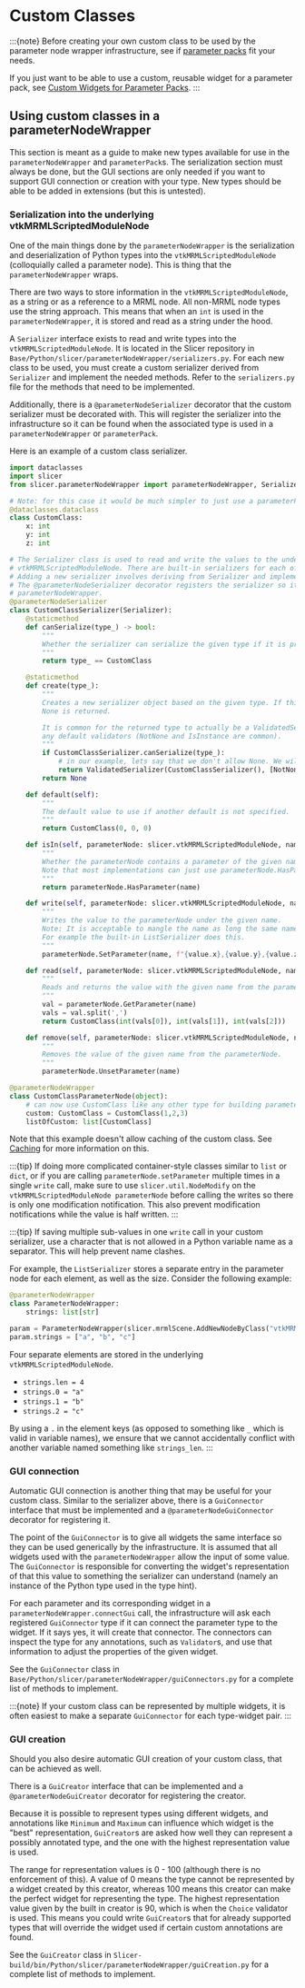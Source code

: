 # Custom Classes

:::{note}
Before creating your own custom class to be used by the parameter node wrapper infrastructure, see if [parameter packs](../supported_types.md#parameter-packs) fit your needs.

If you just want to be able to use a custom, reusable widget for a parameter pack, see [Custom Widgets for Parameter Packs](./custom_widgets_for_parameter_packs.md).
:::

## Using custom classes in a parameterNodeWrapper

This section is meant as a guide to make new types available for use in the `parameterNodeWrapper` and `parameterPack`s. The serialization section must always be done, but the GUI sections are only needed if you want to support GUI connection or creation with your type. New types should be able to be added in extensions (but this is untested).

### Serialization into the underlying vtkMRMLScriptedModuleNode

One of the main things done by the `parameterNodeWrapper` is the serialization and deserialization of Python types into the `vtkMRMLScriptedModuleNode` (colloquially called a parameter node). This is thing that the `parameterNodeWrapper` wraps.

There are two ways to store information in the `vtkMRMLScriptedModuleNode`, as a string or as a reference to a MRML node. All non-MRML node types use the string approach. This means that when an `int` is used in the `parameterNodeWrapper`, it is stored and read as a string under the hood.

A `Serializer` interface exists to read and write types into the `vtkMRMLScriptedModuleNode`. It is located in the Slicer repository in `Base/Python/slicer/parameterNodeWrapper/serializers.py`. For each new class to be used, you must create a custom serializer derived from `Serializer` and implement the needed methods. Refer to the `serializers.py` file for the methods that need to be implemented.

Additionally, there is a `@parameterNodeSerializer` decorator that the custom serializer must be decorated with. This will register the serializer into the infrastructure so it can be found when the associated type is used in a `parameterNodeWrapper` or `parameterPack`.

Here is an example of a custom class serializer.

```py
import dataclasses
import slicer
from slicer.parameterNodeWrapper import parameterNodeWrapper, Serializer, ValidatedSerializer

# Note: for this case it would be much simpler to just use a parameterPack.
@dataclasses.dataclass
class CustomClass:
    x: int
    y: int
    z: int

# The Serializer class is used to read and write the values to the underlying 
# vtkMRMLScriptedModuleNode. There are built-in serializers for each of the support built-in types.
# Adding a new serializer involves deriving from Serializer and implementing the following methods.
# The @parameterNodeSerializer decorator registers the serializer so it can be found by a
# parameterNodeWrapper.
@parameterNodeSerializer
class CustomClassSerializer(Serializer):
    @staticmethod
    def canSerialize(type_) -> bool:
        """
        Whether the serializer can serialize the given type if it is properly instantiated.
        """
        return type_ == CustomClass

    @staticmethod
    def create(type_):
        """
        Creates a new serializer object based on the given type. If this class does not support the given type,
        None is returned.

        It is common for the returned type to actually be a ValidatedSerializer wrapping this serializer that implements
        any default validators (NotNone and IsInstance are common).
        """
        if CustomClassSerializer.canSerialize(type_):
            # in our example, lets say that we don't allow None. We will use NotNone() to enforce this
            return ValidatedSerializer(CustomClassSerializer(), [NotNone(), IsInstance(CustomClass)])
        return None

    def default(self):
        """
        The default value to use if another default is not specified.
        """
        return CustomClass(0, 0, 0)

    def isIn(self, parameterNode: slicer.vtkMRMLScriptedModuleNode, name: str) -> bool:
        """
        Whether the parameterNode contains a parameter of the given name.
        Note that most implementations can just use parameterNode.HasParameter(name).
        """
        return parameterNode.HasParameter(name)

    def write(self, parameterNode: slicer.vtkMRMLScriptedModuleNode, name: str, value) -> None:
        """
        Writes the value to the parameterNode under the given name.
        Note: It is acceptable to mangle the name as long the same name can be used for reading.
        For example the built-in ListSerializer does this.
        """
        parameterNode.SetParameter(name, f"{value.x},{value.y},{value.z}")

    def read(self, parameterNode: slicer.vtkMRMLScriptedModuleNode, name: str):
        """
        Reads and returns the value with the given name from the parameterNode.
        """
        val = parameterNode.GetParameter(name)
        vals = val.split(',')
        return CustomClass(int(vals[0]), int(vals[1]), int(vals[2]))

    def remove(self, parameterNode: slicer.vtkMRMLScriptedModuleNode, name: str) -> None:
        """
        Removes the value of the given name from the parameterNode.
        """
        parameterNode.UnsetParameter(name)

@parameterNodeWrapper
class CustomClassParameterNode(object):
    # can now use CustomClass like any other type for building parameterNodeWrappers
    custom: CustomClass = CustomClass(1,2,3)
    listOfCustom: list[CustomClass]
```

Note that this example doesn't allow caching of the custom class. See [Caching](./caching.md) for more information on this.

:::{tip}
If doing more complicated container-style classes similar to `list` or `dict`, or if you are calling `parameterNode.setParameter` multiple times in a single `write` call, make sure to use `slicer.util.NodeModify` on the `vtkMRMLScriptedModuleNode parameterNode` before calling the writes so there is only one modification notification. This also prevent modification notifications while the value is half written.
:::

:::{tip}
If saving multiple sub-values in one `write` call in your custom serializer, use a character that is not allowed in a Python variable name as a separator. This will help prevent name clashes.

For example, the `ListSerializer` stores a separate entry in the parameter node for each element, as well as the size. Consider the following example:

```py
@parameterNodeWrapper
class ParameterNodeWrapper:
    strings: list[str]

param = ParameterNodeWrapper(slicer.mrmlScene.AddNewNodeByClass("vtkMRMLScriptedModuleNode"))
param.strings = ["a", "b", "c"]
```

Four separate elements are stored in the underlying `vtkMRMLScriptedModuleNode`.
- `strings.len = 4`
- `strings.0 = "a"`
- `strings.1 = "b"`
- `strings.2 = "c"`

By using a `.` in the element keys (as opposed to something like `_` which is valid in variable names), we ensure that we cannot accidentally conflict with another variable named something like `strings_len`.
:::

### GUI connection

Automatic GUI connection is another thing that may be useful for your custom class. Similar to the serializer above, there is a `GuiConnector` interface that must be implemented and a `@parameterNodeGuiConnector` decorator for registering it.

The point of the `GuiConnector` is to give all widgets the same interface so they can be used generically by the infrastructure. It is assumed that all widgets used with the `parameterNodeWrapper` allow the input of some value. The `GuiConnector` is responsible for converting the widget's representation of that this value to something the serializer can understand (namely an instance of the Python type used in the type hint).

For each parameter and its corresponding widget in a `parameterNodeWrapper.connectGui` call, the infrastructure will ask each registered `GuiConnector` type if it can connect the parameter type to the widget. If it says yes, it will create that connector. The connectors can inspect the type for any annotations, such as `Validator`s, and use that information to adjust the properties of the given widget.

See the `GuiConnector` class in `Base/Python/slicer/parameterNodeWrapper/guiConnectors.py` for a complete list of methods to implement.

:::{note}
If your custom class can be represented by multiple widgets, it is often easiest to make a separate `GuiConnector` for each type-widget pair.
:::

### GUI creation

Should you also desire automatic GUI creation of your custom class, that can be achieved as well.

There is a `GuiCreator` interface that can be implemented and a `@parameterNodeGuiCreator` decorator for registering the creator.

Because it is possible to represent types using different widgets, and annotations like `Minimum` and `Maximum` can influence which widget is the "best" representation, `GuiCreator`s are asked how well they can represent a possibly annotated type, and the one with the highest representation value is used.

The range for representation values is 0 - 100 (although there is no enforcement of this). A value of 0 means the type cannot be represented by a widget created by this creator, whereas 100 means this creator can make the perfect widget for representing the type. The highest representation value given by the built in creator is 90, which is when the `Choice` validator is used. This means you could write `GuiCreator`s that for already supported types that will override the widget used if certain custom annotations are found.

See the `GuiCreator` class in `Slicer-build/bin/Python/slicer/parameterNodeWrapper/guiCreation.py` for a complete list of methods to implement.
